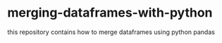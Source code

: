 # merging-dataframes-with-python
this repository contains how to merge dataframes using python pandas
